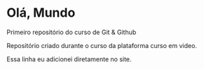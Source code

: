 # Olá, Mundo
 Primeiro repositório do curso de Git & Github

Repositório criado durante o curso da plataforma curso em video.

Essa linha eu adicionei diretamente no site.
